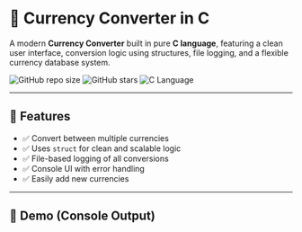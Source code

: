 # 💱 Currency Converter in C

A modern **Currency Converter** built in pure **C language**, featuring a clean user interface, conversion logic using structures, file logging, and a flexible currency database system.

![GitHub repo size](https://img.shields.io/github/repo-size/YOUR_USERNAME/currency-converter-c)
![GitHub stars](https://img.shields.io/github/stars/YOUR_USERNAME/currency-converter-c?style=social)
![C Language](https://img.shields.io/badge/built%20with-C-blue)

---

## 🚀 Features

- ✅ Convert between multiple currencies
- ✅ Uses `struct` for clean and scalable logic
- ✅ File-based logging of all conversions
- ✅ Console UI with error handling
- ✅ Easily add new currencies

---

## 📸 Demo (Console Output)
